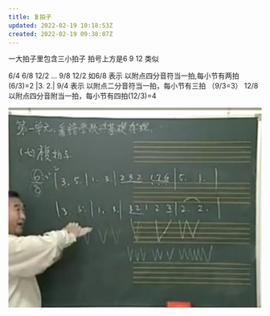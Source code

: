 ```yaml
---
title: 复拍子
updated: 2022-02-19 10:18:53Z
created: 2022-02-19 09:38:07Z
---
```


一大拍子里包含三小拍子
拍号上方是6  9    12  类似

6/4  6/8 12/2 … 9/8 12/2
如6/8 表示 以附点四分音符当一拍,每小节有两拍(6/3)=2   |3. 2.|
9/4 表示 以附点二分音符当一拍，每小节有三拍 （9/3=3）
12/8 以附点四分音附当一拍，每小节有四拍(12/3)=4 


![Screenshot_20220219_181447.png](../_resources/Screenshot_20220219_181447.png)
